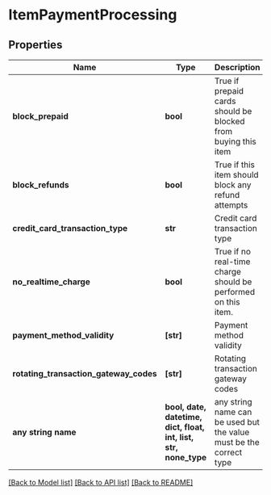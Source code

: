 # ItemPaymentProcessing


## Properties
Name | Type | Description | Notes
------------ | ------------- | ------------- | -------------
**block_prepaid** | **bool** | True if prepaid cards should be blocked from buying this item | [optional] 
**block_refunds** | **bool** | True if this item should block any refund attempts | [optional] 
**credit_card_transaction_type** | **str** | Credit card transaction type | [optional] 
**no_realtime_charge** | **bool** | True if no real-time charge should be performed on this item. | [optional] 
**payment_method_validity** | **[str]** | Payment method validity | [optional] 
**rotating_transaction_gateway_codes** | **[str]** | Rotating transaction gateway codes | [optional] 
**any string name** | **bool, date, datetime, dict, float, int, list, str, none_type** | any string name can be used but the value must be the correct type | [optional]

[[Back to Model list]](../README.md#documentation-for-models) [[Back to API list]](../README.md#documentation-for-api-endpoints) [[Back to README]](../README.md)


